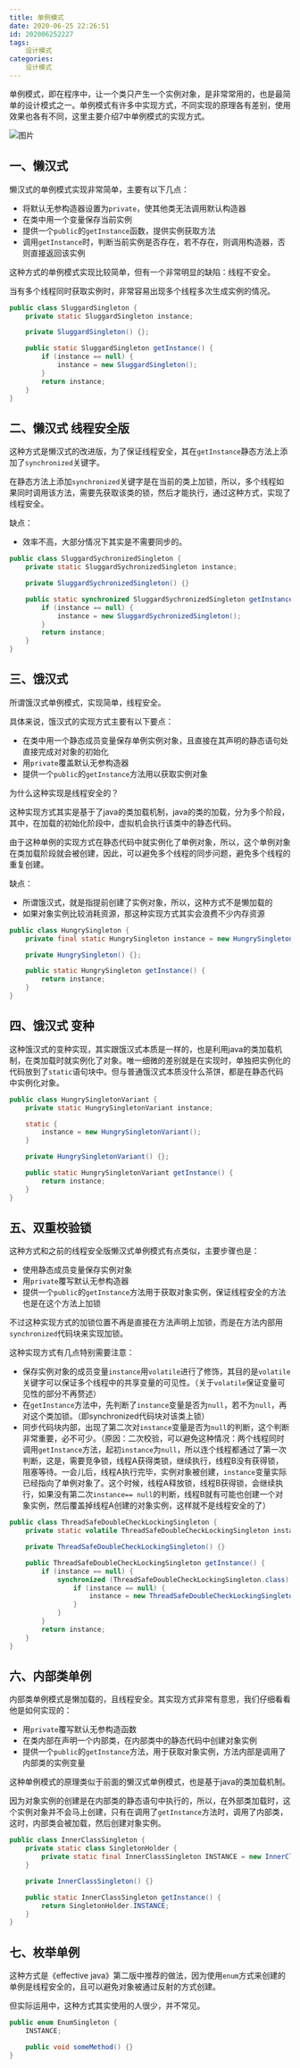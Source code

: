 ```yaml
---
title: 单例模式
date: 2020-06-25 22:26:51
id: 202006252227
tags:
	设计模式
categories:
	设计模式
---
```


单例模式，即在程序中，让一个类只产生一个实例对象，是非常常用的，也是最简单的设计模式之一。单例模式有许多中实现方式，不同实现的原理各有差别，使用效果也各有不同，这里主要介绍7中单例模式的实现方式。

<!-- more -->

![图片](/imgs/单例模式/a.png)

## 一、懒汉式

懒汉式的单例模式实现非常简单，主要有以下几点：

* 将默认无参构造器设置为`private`，使其他类无法调用默认构造器
* 在类中用一个变量保存当前实例
* 提供一个`public`的`getInstance`函数，提供实例获取方法
* 调用`getInstance`时，判断当前实例是否存在，若不存在，则调用构造器，否则直接返回该实例

这种方式的单例模式实现比较简单，但有一个非常明显的缺陷：线程不安全。

当有多个线程同时获取实例时，非常容易出现多个线程多次生成实例的情况。

```java
public class SluggardSingleton {
    private static SluggardSingleton instance;

    private SluggardSingleton() {};

    public static SluggardSingleton getInstance() {
        if (instance == null) {
            instance = new SluggardSingleton();
        }
        return instance;
    }
}

```

## 二、懒汉式 线程安全版

这种方式是懒汉式的改进版，为了保证线程安全，其在`getInstance`静态方法上添加了`synchronized`关键字。

在静态方法上添加`synchronized`关键字是在当前的类上加锁，所以，多个线程如果同时调用该方法，需要先获取该类的锁，然后才能执行，通过这种方式，实现了线程安全。

缺点：

* 效率不高，大部分情况下其实是不需要同步的。

```java
public class SluggardSychronizedSingleton {
    private static SluggardSychronizedSingleton instance;

    private SluggardSychronizedSingleton() {}

    public static synchronized SluggardSychronizedSingleton getInstance() {
        if (instance == null) {
            instance = new SluggardSychronizedSingleton();
        }
        return instance;
    }
}

```

## 三、饿汉式

所谓饿汉式单例模式，实现简单，线程安全。

具体来说，饿汉式的实现方式主要有以下要点：

* 在类中用一个静态成员变量保存单例实例对象，且直接在其声明的静态语句处直接完成对对象的初始化
* 用`private`覆盖默认无参构造器
* 提供一个`public`的`getInstance`方法用以获取实例对象

为什么这种实现是线程安全的？

这种实现方式其实是基于了java的类加载机制，java的类的加载，分为多个阶段，其中，在加载的初始化阶段中，虚拟机会执行该类中的静态代码。

由于这种单例的实现方式在静态代码中就实例化了单例对象，所以，这个单例对象在类加载阶段就会被创建，因此，可以避免多个线程的同步问题，避免多个线程的重复创建。

缺点：

* 所谓饿汉式，就是指提前创建了实例对象，所以，这种方式不是懒加载的
* 如果对象实例比较消耗资源，那这种实现方式其实会浪费不少内存资源

```java
public class HungrySingleton {
    private final static HungrySingleton instance = new HungrySingleton();

    private HungrySingleton() {};

    public static HungrySingleton getInstance() {
        return instance;
    }
}

```

## 四、饿汉式 变种

这种饿汉式的变种实现，其实跟饿汉式本质是一样的，也是利用java的类加载机制，在类加载时就实例化了对象。唯一细微的差别就是在实现时，单独把实例化的代码放到了`static`语句块中。但与普通饿汉式本质没什么茶饼，都是在静态代码中实例化对象。

```java
public class HungrySingletonVariant {
    private static HungrySingletonVariant instance;

    static {
        instance = new HungrySingletonVariant();
    }

    private HungrySingletonVariant() {};

    public static HungrySingletonVariant getInstance() {
        return instance;
    }
}

```

## 五、双重校验锁

这种方式和之前的线程安全版懒汉式单例模式有点类似，主要步骤也是：

* 使用静态成员变量保存实例对象
* 用`private`覆写默认无参构造器
* 提供一个`public`的`getInstance`方法用于获取对象实例，保证线程安全的方法也是在这个方法上加锁

不过这种实现方式的加锁位置不再是直接在方法声明上加锁，而是在方法内部用`synchronized`代码块来实现加锁。

这种实现方式有几点特别需要注意：

* 保存实例对象的成员变量`instance`用`volatile`进行了修饰，其目的是`volatile`关键字可以保证多个线程中的共享变量的可见性。（关于`volatile`保证变量可见性的部分不再赘述）
* 在`getInstance`方法中，先判断了`instance`变量是否为`null`，若不为`null`，再对这个类加锁。（即synchronized代码块对该类上锁）
* 同步代码块内部，出现了第二次对`instance`变量是否为`null`的判断，这个判断非常重要，必不可少。（原因：二次校验，可以避免这种情况：两个线程同时调用`getInstance`方法，起初`instance`为`null`，所以连个线程都通过了第一次判断，这是，需要竞争锁，线程A获得类锁，继续执行，线程B没有获得锁，阻塞等待。一会儿后，线程A执行完毕，实例对象被创建，`instance`变量实际已经指向了单例对象了。这个时候，线程A释放锁，线程B获得锁，会继续执行，如果没有第二次`instance== null`的判断，线程B就有可能也创建一个对象实例，然后覆盖掉线程A创建的对象实例，这样就不是线程安全的了）

```java
public class ThreadSafeDoubleCheckLockingSingleton {
    private static volatile ThreadSafeDoubleCheckLockingSingleton instance;

    private ThreadSafeDoubleCheckLockingSingleton() {}

    public ThreadSafeDoubleCheckLockingSingleton getInstance() {
        if (instance == null) {
            synchronized (ThreadSafeDoubleCheckLockingSingleton.class) {
                if (instance == null) {
                    instance = new ThreadSafeDoubleCheckLockingSingleton();
                }
            }
        }
        return instance;
    }
}
```

## 六、内部类单例

内部类单例模式是懒加载的，且线程安全。其实现方式非常有意思，我们仔细看看他是如何实现的：

* 用`private`覆写默认无参构造函数
* 在类内部在声明一个内部类，在内部类中的静态代码中创建对象实例
* 提供一个`public`的`getInstance`方法，用于获取对象实例，方法内部是调用了内部类的实例变量

这种单例模式的原理类似于前面的懒汉式单例模式，也是基于java的类加载机制。

因为对象实例的创建是在内部类的静态语句中执行的，所以，在外部类加载时，这个实例对象并不会马上创建，只有在调用了`getInstance`方法时，调用了内部类，这时，内部类会被加载，然后创建对象实例。

```java
public class InnerClassSingleton {
    private static class SingletonHolder {
        private static final InnerClassSingleton INSTANCE = new InnerClassSingleton();
    }

    private InnerClassSingleton() {}

    public static InnerClassSingleton getInstance() {
        return SingletonHolder.INSTANCE;
    }
}

```

## 七、枚举单例

这种方式是《effective java》第二版中推荐的做法，因为使用`enum`方式来创建的单例是线程安全的，且可以避免对象被通过反射的方式创建。

但实际运用中，这种方式其实使用的人很少，并不常见。

```java
public enum EnumSingleton {
    INSTANCE;

    public void someMethod() {}
}

```
